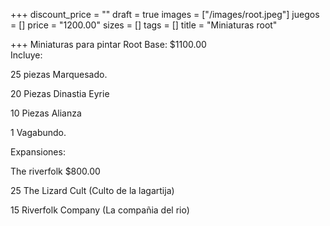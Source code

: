 +++
discount_price = ""
draft = true
images = ["/images/root.jpeg"]
juegos = []
price = "1200.00"
sizes = []
tags = []
title = "Miniaturas root"

+++
Miniaturas para pintar Root Base: $1100.00  
Incluye:

25 piezas Marquesado.

20 Piezas Dinastia Eyrie

10 Piezas Alianza

1 Vagabundo.

Expansiones:

The riverfolk $800.00

25 The Lizard Cult (Culto de la lagartija)

15 Riverfolk Company (La compañia del rio)